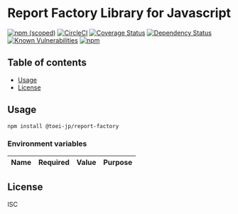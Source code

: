 # Report Factory Library for Javascript

[![npm (scoped)](https://img.shields.io/npm/v/@toei-jp/chevre-factory.svg)](https://www.npmjs.com/package/@toei-jp/report-factory)
[![CircleCI](https://circleci.com/gh/toei-jp/chevre-factory.svg?style=shield)](https://circleci.com/gh/toei-jp/report-factory)
[![Coverage Status](https://coveralls.io/repos/github/toei-jp/chevre-factory/badge.svg?branch=master)](https://coveralls.io/github/toei-jp/report-factory?branch=master)
[![Dependency Status](https://img.shields.io/david/toei-jp/chevre-factory.svg)](https://david-dm.org/toei-jp/report-factory)
[![Known Vulnerabilities](https://snyk.io/test/github/toei-jp/chevre-factory/badge.svg)](https://snyk.io/test/github/toei-jp/report-factory)
[![npm](https://img.shields.io/npm/dm/@toei-jp/chevre-factory.svg)](https://nodei.co/npm/@toei-jp/report-factory/)

## Table of contents

* [Usage](#usage)
* [License](#license)

## Usage

```shell
npm install @toei-jp/report-factory
```

### Environment variables

| Name    | Required | Value            | Purpose |
|---------|----------|------------------|---------|

## License

ISC
